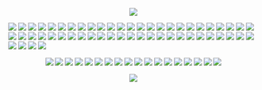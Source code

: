 <p align="center">
<img src="https://adriansblinkiecollection.neocities.org/dividers/rainbowscrolldivider.gif"> 
</p> 

  <img src="https://64.media.tumblr.com/82d3f8791c505c9e6701440324cc1d39/79f643645c2468ab-f7/s250x400/7003daa4ab2bddaa353177b6674b0fcecfb96937.gifv"> <img src="https://64.media.tumblr.com/666ba532b9ba49050239210964630faf/d9a51647906ed89a-9b/s100x200/5adf6233253201455bf2fcf617362640f3fe255b.gifv"> <img src="https://64.media.tumblr.com/db250bceccf437f1e50e36eb9effcbb7/ffd8797a3e8e4379-6d/s250x400/285235af40012267e9ecc1b1a7159e11da98da98.webp"> <img src="https://64.media.tumblr.com/e479a44f723a529361d9a9b2631ed0a2/b9cf0bd58816e3fa-ab/s100x200/55538f63236d4a30ed65a3145e32b0f8c3371e22.pnj"> <img src="https://64.media.tumblr.com/9ee1343895c22b5d7e7d0e0472c6fa2b/0300ad4d2d3fd951-48/s100x200/1084651953e8605a0a15bd7886437b6f231edb92.gifv"> <img src="https://64.media.tumblr.com/75fdfd9d0a798370dfd8b5c17cf98783/091ea78a8ada9b1b-40/s100x200/d8a56246d91148e2de71e30b8988752d58bb03ec.pnj"> <img src="https://64.media.tumblr.com/71359902a78b7bbf6a5340c10de1a6d1/ffd8797a3e8e4379-3f/s250x400/c67c9278b15946f6b5dfe7a3add2011069ed3769.gifv"> <img src="https://64.media.tumblr.com/f6170f2e7c8439d1b35598c9536a7145/659d822466175fd3-e6/s100x200/d2953f431e978927317b7ccdaa16519bbe976a5a.gifv"> <img src="https://64.media.tumblr.com/c852c12b91a6efade132b93ee2494435/2392e7c1f6f7c3e5-bc/s100x200/ecb201bdf9a4a1657c4cb46cc2897a9a65a337f4.gifv"> <img src="https://64.media.tumblr.com/2817046ac60e171d72860da4b185894f/92a8ed374314049b-0f/s100x200/481548373bceb59eaf869be25d58fce3cb16483a.gifv"> <img src="https://64.media.tumblr.com/dc7f86e2c0565ff9c52ee559e334a78d/2392e7c1f6f7c3e5-11/s100x200/c433d8dfcef5794a75c098a40e6bca04571d6cff.gifv"> <img src="https://64.media.tumblr.com/106f9e3d2d439c87efda7f802f101e38/659d822466175fd3-f2/s100x200/580b3a74e432e2947240f1de5c3d4900f8a2ecad.gifv"> <img src="https://64.media.tumblr.com/2ab5dd989a82e7f5500d07715fb260a8/41fe3cc298eb7476-11/s100x200/6c491a9aa54dc596b68fd267f9217aeb2fc50b29.gifv"> <img src="https://64.media.tumblr.com/41c41d9f16c2bee5e0fa5475b22cedeb/1923bddbf54c0100-b8/s100x200/f25bd71c2618ddfd458be01b258f0c636a3c92a5.gifv"> <img src="https://64.media.tumblr.com/4f9354f78a04c5a1ddbfbb6486746a02/badfe873055f1cea-fc/s250x400/930759458a35651fe2591be5d449255f1b369492.gifv"> <img src="https://64.media.tumblr.com/bf248c970588a5a7b5bdd46e35abf63d/2392e7c1f6f7c3e5-ea/s100x200/326e54cc29155640fd9b2485669a608c972c1ad7.pnj"> <img src="https://64.media.tumblr.com/028cbf3fdf98e73451ddb6cef05e29bb/eed262c3dd030bba-ed/s100x200/2af4cfe51cf620cc2a13973c635245cbe6177bff.pnj"> <img src="https://64.media.tumblr.com/8a0b008c66e18b95c00deb3a197a3fce/21317507f7352712-8f/s100x200/4f29f1645fe2d01cace9a8e700d016115286675b.pnj"> <img src="https://64.media.tumblr.com/edf95994c9c47b18172dcbf2a64e81ba/fddcf9c041d8da0a-38/s100x200/715f968015053c0b9a5784da51441b2f58b05547.pnj"> <img src="https://64.media.tumblr.com/3cf8f1be8bfbb933ca187b7c353d7742/f943c255bc176c80-d1/s100x200/fab0976ad0b58da763abe993bc35b85592978400.pnj"> <img src="https://64.media.tumblr.com/2b84f851fdd9fb04e8297cf1b7ce8bac/2392e7c1f6f7c3e5-d8/s100x200/f54e069ba12892950274496fe807d64da1db5172.pnj"> <img src="https://64.media.tumblr.com/dbf98faa3862c0a0e0e90685a292ebb2/62fa2fa6a73a649d-06/s100x200/bc6879af74a2637e2c378f92ca942960895a01de.gifv"> <img src="https://64.media.tumblr.com/5deebd0bdca0b0cd9ff528fbcd53d6b4/62fa2fa6a73a649d-5d/s100x200/adc82a9bc9907db069f8f9d0ce3cff04143782b7.gifv"> <img src="https://64.media.tumblr.com/7f47cf3a2ee0311c30f206b7bae4775b/d536de6b2b764794-e7/s100x200/455994fa7ad139bc2fc28abf60ac6dce0bccf4f0.pnj"> <img src="https://64.media.tumblr.com/13d74cbf34791f1ecee1efc65124b6b0/4c55c9f3cbb7db1a-ce/s100x200/f645b11014fa9f96074e1173fbfa9026ae1bcc40.gifv"> <img src="https://64.media.tumblr.com/cd183a3d7f0f33dae82462f31e1d0f69/602d605d54205d2e-ee/s100x200/688c7c16ae9de9396e10065068c3b3f67ce46385.pnj"> <img src="https://64.media.tumblr.com/dd8819522e5cfe8b7db8836f4fe53ac4/92a8ed374314049b-ca/s100x200/80580a867091eac4717e2385a757a3fb30a0b893.gifv"> <img src="https://64.media.tumblr.com/760233c29280a0d39b901f49de291ac2/92a8ed374314049b-ac/s100x200/585a9265da1d6c6f4bab801f0c85306cc39f6e16.gifv"> <img src="https://64.media.tumblr.com/839f6cd13168341e62e9beaf45782e4a/7e100f44603c3879-87/s100x200/2f529229e7976fc08064a93625eff9b892839eaa.pnj"> <img src="https://64.media.tumblr.com/520dde36bc6f465834fe1e1be1bff471/7e100f44603c3879-30/s100x200/589003c104886fef4aebf784bd5a98035ad5c4c0.pnj"> <img src="https://64.media.tumblr.com/944729a8270ba2305a0ea0aea0823f1e/eb607a4731ffe32c-3d/s100x200/8c1e32c9fbe525c1a5b986f0c8feaa6cfdb74bc4.pnj"> <img src="https://64.media.tumblr.com/31e6029e40cf9573154c8c98fe2a4941/4b9e098e1753b2dc-dc/s100x200/54c74308cad32415516e6993d8677ce7d29dfbff.pnj"> <img src="https://64.media.tumblr.com/5e7bd796bcad78d04c0cfc795482bb19/038091e62b344a4a-3d/s100x200/38d442467dd4b0a967cc2c08e5159947e67eeddf.pnj"> <img src="https://64.media.tumblr.com/3cd8b286bb383941858b839dfd374163/e016a5a6d1ffd8e1-d7/s100x200/1f21ea7c56f2a38ece1293c1e58982c23df96fbd.gifv"> <img src="https://64.media.tumblr.com/956ce592cb472bd3f3a6f479c346315a/db10037502ed8937-fc/s100x200/c3d54b6c50611fb6e659425bfc252eb5a62ee914.webp"> <img src="https://64.media.tumblr.com/22fa75e2efb126eda6b5f4034f7f1d1c/db10037502ed8937-30/s100x200/3856bbb0b1174bcfe2a00afbc449dded4af93d4a.pnj"> <img src="https://64.media.tumblr.com/6a34438655f285b2cfced1f102fd094c/db10037502ed8937-c3/s100x200/fb2e9f0f4d98ce491fa659256bb435e7cf49c78e.jpg"> <img src="https://64.media.tumblr.com/d515fa1b0b5e7123a5c5a44dac6350c7/db10037502ed8937-06/s100x200/ad89e6a13cf186bf74fde4f41be3360e410f2fd1.pnj"> <img src="https://64.media.tumblr.com/afc327d7409c47b7b18147dce95fcacb/c4bc6cc10b162b5a-e3/s100x200/e1880e2bcdddb9e22038b2a07eabd351c2133a33.gifv"> <img src="https://64.media.tumblr.com/28785283f9edde53e98c93968eedd8c4/7449ba6e6b472605-9e/s250x400/9c665dfa7457122eb787e955e02745815fa1e94d.pnj"> <img src="https://64.media.tumblr.com/9659d00987e448703a85cbf1d2b4b3d9/7449ba6e6b472605-4d/s250x400/ab3782141b84d7ffcdd1aab50b38e51ea7b62567.pnj"> <img src="https://64.media.tumblr.com/e66dac988b212dac8cf1b979ea2ecc5c/66fb755c19710c02-ee/s100x200/d4b3a82f974d5c0979c6f2d01044d482acbd409e.pnj"> <img src="https://64.media.tumblr.com/85f5ce508bbdc6469446ba8f4fc2e762/7ba4959ac49f07d8-3c/s100x200/618ceab4e0740ab200dddc0e70672beb9106c6b5.gifv"> <img src="https://64.media.tumblr.com/b51977d78a5ffe2f0a6b0ef62e71de17/7ba4959ac49f07d8-f8/s100x200/3b20d7c0a334611c9ea90e3681c72b5af861c678.gifv"> <img src="https://64.media.tumblr.com/e518fa52b2d2d95751ffa3095d9f6dac/56a4a6749f00fb6d-3b/s100x200/0d6cf0eee69a127f82bf786fb07be4b65775c68e.gifv"> <img src="https://64.media.tumblr.com/7de4ff30229064dfeee61e2a75ae4977/56a4a6749f00fb6d-ee/s100x200/8ed92a2399dac23288066c2b18c7a327eda72e53.pnj"> <img src="https://64.media.tumblr.com/2a992b90d3d60d40e8534fa9ec135231/56a4a6749f00fb6d-5d/s100x200/67beb41bceaab8f75d85d730f0a5297c06b3bd31.gifv"> <img src="https://64.media.tumblr.com/98ccd9048c9ee916d780fd96572368b2/67c9f3fb6561df82-f5/s100x200/db92ca391c58f632d7b434ba8c8a7f84ac814ae9.pnj"> <img src="https://adriansblinkiecollection.neocities.org/b/stamps/loss.gif"> <img src="https://adriansblinkiecollection.neocities.org/stamps/a50.gif"> <img src="https://adriansblinkiecollection.neocities.org/stamps/a72.gif"> <img src="https://adriansblinkiecollection.neocities.org/stamps/e39.png"> <img src="https://adriansblinkiecollection.neocities.org/stamps/j8.png"> <img src="https://adriansblinkiecollection.neocities.org/stamps/k41.png"> 

<p align="center">
<img src="https://64.media.tumblr.com/c74a35659fd1ca684c9d85058bd7cf3c/6c4bd2fe705234b8-6b/s250x400/2693f62ccae8522b584ed5fbccdb4f4d0cf036d5.gifv"> <img src="https://64.media.tumblr.com/2a4e0a75fd6f8a53ad4b18d3a1ae9a1d/055b6239baca094c-ee/s250x400/9df6db11c3d6148bac7156386dfeae12dc9481a7.gifv">  <img src="https://adriansblinkiecollection.neocities.org/a50.gif">   <img src="https://64.media.tumblr.com/aa36865e4ce1fd745d1061def91e95a5/0f3a580eb152b514-5d/s250x400/50e46898a3620f5b35935c7b9067841f9fdcfa8f.gifv"> <img src="https://64.media.tumblr.com/177510939e577bc2ee1faefd13a407f2/14df2b8e0ccc2214-b0/s250x400/7c3317987089a43da1721608a2bfc76e15283732.gifv"> <img src="https://adriansblinkiecollection.neocities.org/d64.gif"> <img src="https://adriansblinkiecollection.neocities.org/d74.gif"> <img src="https://adriansblinkiecollection.neocities.org/d88.gif"> <img src="https://adriansblinkiecollection.neocities.org/e12.gif"> <img src="https://adriansblinkiecollection.neocities.org/e24.gif"> <img src="https://adriansblinkiecollection.neocities.org/g18.gif"> <img src="https://adriansblinkiecollection.neocities.org/g24.gif"> <img src="https://adriansblinkiecollection.neocities.org/g39.gif"> <img src="https://adriansblinkiecollection.neocities.org/g95.gif"> <img src="https://adriansblinkiecollection.neocities.org/x11.gif"> <img src="https://adriansblinkiecollection.neocities.org/x24.gif"> <img src="https://adriansblinkiecollection.neocities.org/x4.gif"> <img src="https://adriansblinkiecollection.neocities.org/z42.gif"> 
</p>
<p align="center">
<img src="https://adriansblinkiecollection.neocities.org/dividers/rainbowscrolldivider.gif"> 
</p>
